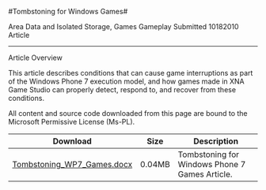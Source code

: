 #Tombstoning for Windows Games#

Area
Data and Isolated Storage, Games Gameplay
Submitted
10182010
Article

---

Article Overview

This article describes conditions that can cause game interruptions as part of the Windows Phone 7 execution model, and how games made in XNA Game Studio can properly detect, respond to, and recover from these conditions.


All content and source code downloaded from this page are bound to the Microsoft Permissive License (Ms-PL).

Download | Size | Description
---|---|---|
[Tombstoning_WP7_Games.docx](https://github.com/simondarksidej/XNAGameStudio/tree/master/Documents/Tombstoning_WP7_Games.docx?raw=true) | 0.04MB | Tombstoning for Windows Phone 7 Games Article.